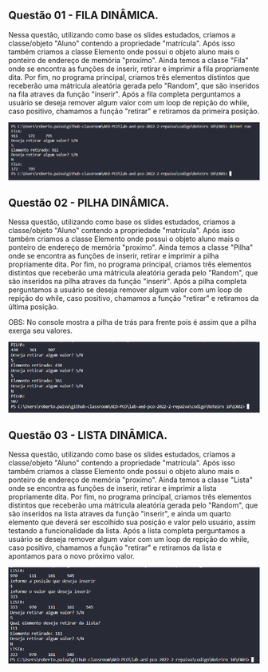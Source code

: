 ## Questão 01 - FILA DINÂMICA.

 Nessa questão, utilizando como base os slides estudados, criamos a classe/objeto "Aluno" contendo a propriedade "matrícula". Após isso também criamos a classe Elemento onde possui o objeto aluno mais o ponteiro de endereço de memória "proximo". Ainda temos a classe "Fila" onde se encontra as funções de inserir, retirar e imprimir a fila propriamente dita. Por fim, no programa principal, criamos três elementos distintos que receberão uma mátricula aleatória gerada pelo "Random", que são inseridos na fila atraves da função "inserir". Após a fila completa perguntamos a usuário se deseja remover algum valor com um loop de repição do while, caso positivo, chamamos a função "retirar" e retiramos da primeira posição.

![Print EX 01](img/EX01.png)

## Questão 02 - PILHA DINÂMICA.

 Nessa questão, utilizando como base os slides estudados, criamos a classe/objeto "Aluno" contendo a propriedade "matrícula". Após isso também criamos a classe Elemento onde possui o objeto aluno mais o ponteiro de endereço de memória "proximo". Ainda temos a classe "Pilha" onde se encontra as funções de inserir, retirar e imprimir a pilha propriamente dita. Por fim, no programa principal, criamos três elementos distintos que receberão uma mátricula aleatória gerada pelo "Random", que são inseridos na pilha atraves da função "inserir". Após a pilha completa perguntamos a usuário se deseja remover algum valor com um loop de repição do while, caso positivo, chamamos a função "retirar" e retiramos da última posição.

 OBS: No console mostra a pilha de trás para frente pois é assim que a pilha exerga seu valores.

![Print EX 02](img/EX02.png)

## Questão 03 - LISTA DINÂMICA.

 Nessa questão, utilizando como base os slides estudados, criamos a classe/objeto "Aluno" contendo a propriedade "matrícula". Após isso também criamos a classe Elemento onde possui o objeto aluno mais o ponteiro de endereço de memória "proximo". Ainda temos a classe "Lista" onde se encontra as funções de inserir, retirar e imprimir a lista propriamente dita. Por fim, no programa principal, criamos três elementos distintos que receberão uma mátricula aleatória gerada pelo "Random", que são inseridos na lista atraves da função "inserir", e ainda um quarto elemento que deverá ser escolhido sua posição e valor pelo usuário, assim testando a funcionalidade da lista. Após a lista completa perguntamos a usuário se deseja remover algum valor com um loop de repição do while, caso positivo, chamamos a função "retirar" e retiramos da lista e apontamos para o novo próximo valor.

![Print EX 02](img/EX03.png)